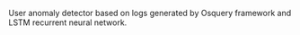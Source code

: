 User anomaly detector based on logs generated by Osquery framework and LSTM recurrent neural network.